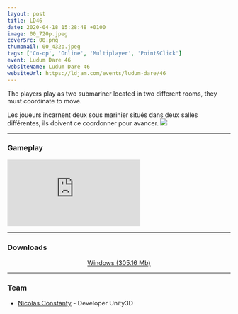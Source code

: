 ```yaml
---
layout: post
title: LD46
date: 2020-04-18 15:28:48 +0100
image: 00_720p.jpeg
coverSrc: 00.png
thumbnail: 00_432p.jpeg
tags: ['Co-op', 'Online', 'Multiplayer', 'Point&Click']
event: Ludum Dare 46
websiteName: Ludum Dare 46
websiteUrl: https://ldjam.com/events/ludum-dare/46
---
```

The players play as two submariner located in two different rooms, they must coordinate to move.

Les joueurs incarnent deux sous marinier situés dans deux salles différentes, ils doivent ce coordonner pour avancer. ![]({{site.baseurl}}/images/LD46/01_720p.jpeg)

***

### Gameplay
<iframe src="https://www.youtube.com/embed/EqS6AecS9-4" frameborder="0" frameborder="0" allow="accelerometer; clipboard-write; encrypted-media; gyroscope; picture-in-picture" allowfullscreen></iframe>

***

### Downloads
<p style="text-align: center;margin: 0;"><a href="https://1drv.ms/u/s!AoYk8X2I2PMgmfMji_P3UeopZuCuPQ?e=6wvdPo">Windows (305.16 Mb)</a></p>

***

### Team
* [Nicolas Constanty](https://fr.linkedin.com/in/nicolas-constanty-653232113) - Developer Unity3D
